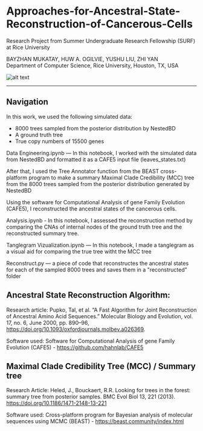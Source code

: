 # Approaches-for-Ancestral-State-Reconstruction-of-Cancerous-Cells
Research Project from Summer Undergraduate Research Fellowship (SURF) at Rice University

BAYZHAN MUKATAY, HUW A. OGILVIE, YUSHU LIU, ZHI YAN  
Department of Computer Science, Rice University, Houston, TX, USA

![alt text](https://github.com/bayzhan8/Approaches-for-Ancestral-State-Reconstruction-of-Cancerous-Cells/blob/main/surf.jpg?raw=true)



-------
## Navigation
In this work, we used the following simulated data:
* 8000 trees sampled from the posterior distribution by NestedBD 
* A ground truth tree 
* True copy numbers of 15500 genes 

Data Engineering.ipynb — In this notebook, I worked with the simulated data from NestedBD and formatted it as a CAFE5 input file (leaves_states.txt)

After that, I used the Tree Annotator function from the BEAST cross-platform program to make a summary Maximal  Clade Credibility (MCC) tree from the 8000 trees sampled from the posterior distribution generated by NestedBD 

Using the software for Computational Analysis of gene Family Evolution (CAFE5), I reconstructed the ancestral states of the cancerous cells.

Analysis.ipynb - In this notebook, I assessed the reconstruction method by comparing the CNAs of internal nodes of the ground truth tree and the reconstructed summary tree.

Tanglegram Vizualization.ipynb — In this notebook, I made a tanglegram as a visual aid for comparing the true tree witht the MCC tree

Reconstruct.py — a piece of code that reconstructes the ancestral states for each of the sampled 8000 trees and saves them in a "reconstructed" folder

## Ancestral State Reconstruction Algorithm:
Research article: Pupko, Tal, et al. “A Fast Algorithm for Joint Reconstruction of Ancestral Amino Acid Sequences.” Molecular Biology and Evolution, vol. 17, no. 6, June 2000, pp. 890–96, https://doi.org/10.1093/oxfordjournals.molbev.a026369.
 
Software used: Software for Computational Analysis of gene Family Evolution (CAFE5) - https://github.com/hahnlab/CAFE5



## Maximal Clade Credibility Tree (MCC) / Summary tree
Research Article: Heled, J., Bouckaert, R.R. Looking for trees in the forest: summary tree from posterior samples. BMC Evol Biol 13, 221 (2013). https://doi.org/10.1186/1471-2148-13-221

Software used: Cross-platform program for Bayesian analysis of molecular sequences using MCMC (BEAST) - https://beast.community/index.html



